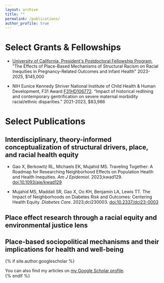 ```yaml
---
layout: archive
title: ""
permalink: /publications/
author_profile: true
---
```


Select Grants & Fellowships
======

* [University of California, President's Postdoctoral Fellowship Program](https://ppfp.ucop.edu/info/), "The Effects of Place-Based Mechanisms of Structural Racism on Racial Inequities in Pregnancy-Related Outcomes and Infant Health" 2023-2025, $145,000

* NIH Eunice Kennedy Shriver National Institute of Child Health & Human Development, F31 Award [F31HD106772](https://reporter.nih.gov/search/SKcx9xNd0kiKBW1vJWX1zw/project-details/10314476). “Impact of historical redlining and contemporary gentrification on severe maternal morbidity racial/ethnic disparities.” 2021-2023, $83,986



Select Publications
======
## Interdisciplinary, theory-informed conceptualization of structural drivers, place, and racial health equity

* Gao X, Berkowitz RL, Michaels EK, Mujahid MS. Traveling Together: A Roadmap for Researching Neighborhood Effects on Population Health and Health Inequities. _Am J Epidemiol_. 2023;kwad129. [doi:10.1093/aje/kwad129](https://doi.org/10.1093/aje/kwad129)


* Mujahid MS, Maddali SR, Gao X, Oo KH, Benjamin LA, Lewis TT. The Impact of Neighborhoods on Diabetes Risk and Outcomes: Centering Health Equity. _Diabetes Care_. 2023;dci230003. [doi:10.2337/dci23-0003](https://doi.org/10.2337/dci23-0003)

## Place effect research through a racial equity and environmental justice lens



## Place-based sociopolitical mechanisms and their implications for health and well-being







{% if site.author.googlescholar %}
  <div class="wordwrap">You can also find my articles on <a href="{{site.author.googlescholar}}">my Google Scholar profile</a>.</div>
{% endif %}
